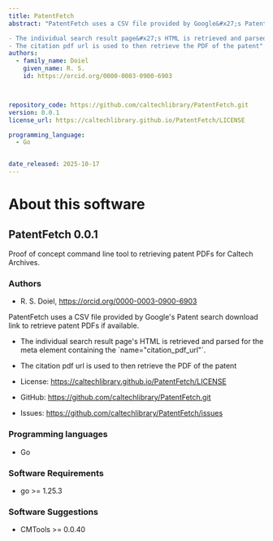 ```yaml
---
title: PatentFetch
abstract: "PatentFetch uses a CSV file provided by Google&#x27;s Patent search download link to retrieve patent PDFs if available.

- The individual search result page&#x27;s HTML is retrieved and parsed for the meta element containing the &#x60;name&#x3D;&quot;citation_pdf_url&quot;&#x60;. 
- The citation pdf url is used to then retrieve the PDF of the patent"
authors:
  - family_name: Doiel
    given_name: R. S.
    id: https://orcid.org/0000-0003-0900-6903



repository_code: https://github.com/caltechlibrary/PatentFetch.git
version: 0.0.1
license_url: https://caltechlibrary.github.io/PatentFetch/LICENSE

programming_language:
  - Go


date_released: 2025-10-17
---
```


About this software
===================

## PatentFetch 0.0.1

Proof of concept command line tool to retrieving patent PDFs for Caltech Archives.

### Authors

- R. S. Doiel, <https://orcid.org/0000-0003-0900-6903>






PatentFetch uses a CSV file provided by Google&#x27;s Patent search download link to retrieve patent PDFs if available.

- The individual search result page&#x27;s HTML is retrieved and parsed for the meta element containing the &#x60;name&#x3D;&quot;citation_pdf_url&quot;&#x60;. 
- The citation pdf url is used to then retrieve the PDF of the patent

- License: <https://caltechlibrary.github.io/PatentFetch/LICENSE>
- GitHub: <https://github.com/caltechlibrary/PatentFetch.git>
- Issues: <https://github.com/caltechlibrary/PatentFetch/issues>

### Programming languages

- Go




### Software Requirements

- go >= 1.25.3


### Software Suggestions

- CMTools &gt;&#x3D; 0.0.40


